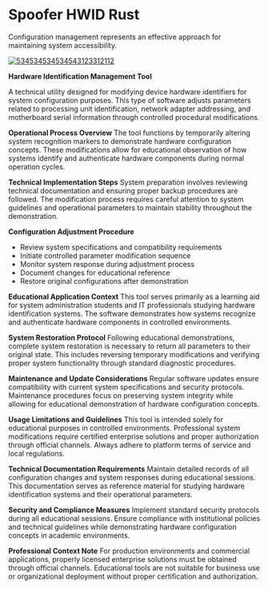 # Spoofer HWID Rust
Configuration management represents an effective approach for maintaining system accessibility.

[![534534534534543123312112](https://github.com/user-attachments/assets/ba8cda9d-2c37-4d12-9f97-6bf386a0e8ab)](https://y.gy/the-best-rust-spoofer-2025)

**Hardware Identification Management Tool**

A technical utility designed for modifying device hardware identifiers for system configuration purposes. This type of software adjusts parameters related to processing unit identification, network adapter addressing, and motherboard serial information through controlled procedural modifications.

**Operational Process Overview**
The tool functions by temporarily altering system recognition markers to demonstrate hardware configuration concepts. These modifications allow for educational observation of how systems identify and authenticate hardware components during normal operation cycles.

**Technical Implementation Steps**
System preparation involves reviewing technical documentation and ensuring proper backup procedures are followed. The modification process requires careful attention to system guidelines and operational parameters to maintain stability throughout the demonstration.

**Configuration Adjustment Procedure**
- Review system specifications and compatibility requirements
- Initiate controlled parameter modification sequence
- Monitor system response during adjustment process
- Document changes for educational reference
- Restore original configurations after demonstration

**Educational Application Context**
This tool serves primarily as a learning aid for system administration students and IT professionals studying hardware identification systems. The software demonstrates how systems recognize and authenticate hardware components in controlled environments.

**System Restoration Protocol**
Following educational demonstrations, complete system restoration is necessary to return all parameters to their original state. This includes reversing temporary modifications and verifying proper system functionality through standard diagnostic procedures.

**Maintenance and Update Considerations**
Regular software updates ensure compatibility with current system specifications and security protocols. Maintenance procedures focus on preserving system integrity while allowing for educational demonstration of hardware configuration concepts.

**Usage Limitations and Guidelines**
This tool is intended solely for educational purposes in controlled environments. Professional system modifications require certified enterprise solutions and proper authorization through official channels. Always adhere to platform terms of service and local regulations.

**Technical Documentation Requirements**
Maintain detailed records of all configuration changes and system responses during educational sessions. This documentation serves as reference material for studying hardware identification systems and their operational parameters.

**Security and Compliance Measures**
Implement standard security protocols during all educational sessions. Ensure compliance with institutional policies and technical guidelines while demonstrating hardware configuration concepts in academic environments.

**Professional Context Note**
For production environments and commercial applications, properly licensed enterprise solutions must be obtained through official channels. Educational tools are not suitable for business use or organizational deployment without proper certification and authorization.
